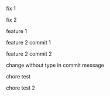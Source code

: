 fix 1

fix 2

feature 1

feature 2 commit 1

feature 2 commit 2

change without type in commit message

chore test

chore test 2
